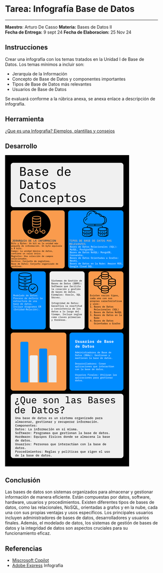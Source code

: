 
# Tarea: Infografía Base de Datos

---

**Maestro**: Arturo De Casso
**Materia:** Bases de Datos II  
**Fecha de Entrega:** 9 sept 24
**Fecha de Elaboracion:** 25 Nov 24

## Instrucciones

Crear una infografía con los temas tratados en la Unidad I de Base de Datos. Los temas mínimos a incluir son:

- Jerarquía de la Información
- Concepto de Base de Datos y componentes importantes
- Tipos de Base de Datos más relevantes
- Usuarios de Base de Datos

Se evaluará conforme a la rúbrica anexa, se anexa enlace a descripción de infografía.

## Herramienta

[¿Que es una Infografia? Ejemplos, plantillas y consejos](<https://es.venngage.com/blog/que-es-una-infografia/>)

## Desarrollo

![Infografia de Base de Datos](/imgs/infoGrafDataBase.png)

## Conclusión

Las bases de datos son sistemas organizados para almacenar y gestionar información de manera eficiente. Están compuestas por datos, software, hardware, usuarios y procedimientos. Existen diferentes tipos de bases de datos, como las relacionales, NoSQL, orientadas a grafos y en la nube, cada una con sus propias ventajas y usos específicos. Los principales usuarios incluyen administradores de bases de datos, desarrolladores y usuarios finales. Además, el modelado de datos, los sistemas de gestión de bases de datos y la integridad de datos son aspectos cruciales para su funcionamiento eficaz.

## Referencias

- [Miscrosoft Copilot](https://copilot.microsoft.com/)
- [Adobe Express](https://new.express.adobe.com/) Infografia
